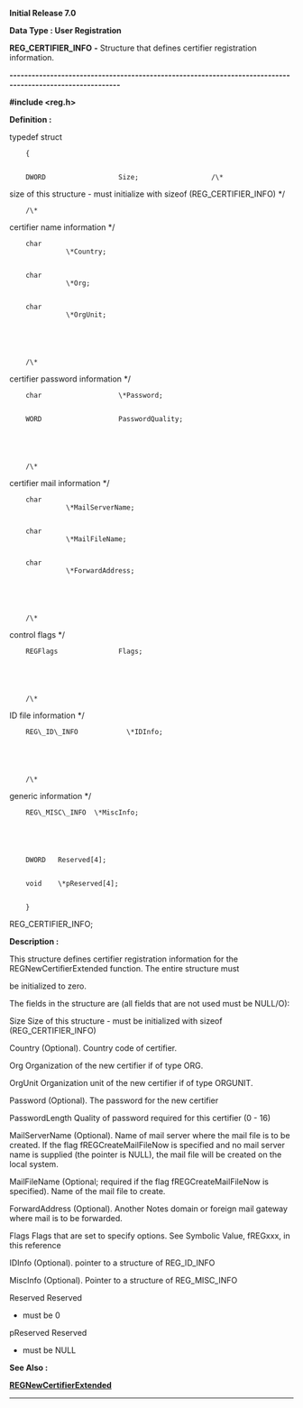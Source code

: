 




<!--
 /\* Font Definitions \*/
 @font-face
 {font-family:Courier;
 panose-1:2 7 4 9 2 2 5 2 4 4;}
@font-face
 {font-family:Helv;
 panose-1:2 11 6 4 2 2 2 3 2 4;}
@font-face
 {font-family:"Cambria Math";
 panose-1:2 4 5 3 5 4 6 3 2 4;}
 /\* Style Definitions \*/
 p.MsoNormal, li.MsoNormal, div.MsoNormal
 {margin-top:0cm;
 margin-right:0cm;
 margin-bottom:8.0pt;
 margin-left:0cm;
 line-height:107%;
 font-size:11.0pt;
 font-family:"Calibri",sans-serif;}
.MsoChpDefault
 {font-size:11.0pt;}
.MsoPapDefault
 {margin-bottom:8.0pt;
 line-height:107%;}
 /\* Page Definitions \*/
 @page WordSection1
 {size:612.0pt 792.0pt;
 margin:72.0pt 72.0pt 72.0pt 72.0pt;}
div.WordSection1
 {page:WordSection1;}
-->




**Initial Release 7.0**



**Data Type : User Registration**



**REG\_CERTIFIER\_INFO** **-** Structure
that defines certifier registration information.


**----------------------------------------------------------------------------------------------------------**



**#include
<reg.h>**



**Definition :**



typedef struct


        {


        DWORD                  Size;                  /\*
size of this structure - must initialize with sizeof (REG\_CERTIFIER\_INFO) \*/


 


        /\*
certifier name information \*/


        char
                  \*Country;


        char
                  \*Org;


        char
                  \*OrgUnit;


 


        /\*
certifier password information \*/


        char                   \*Password;


        WORD                   PasswordQuality;


 


        /\*
certifier mail information \*/


        char
                  \*MailServerName;


        char
                  \*MailFileName;


        char
                  \*ForwardAddress;


 


        /\*
control flags \*/


        REGFlags               Flags;


 


        /\*
ID file information \*/


        REG\_ID\_INFO            \*IDInfo;


 


        /\*
generic information \*/


        REG\_MISC\_INFO  \*MiscInfo;


        


        DWORD   Reserved[4];


        void    \*pReserved[4];


        }
REG\_CERTIFIER\_INFO;


 


 


 


**Description :**




This
structure defines certifier registration information for the
REGNewCertifierExtended function.  The entire structure must


be
initialized to zero.


 


The fields
in the structure are (all fields that are not used must be NULL/O):


 


Size                        Size
of this structure - must be initialized with sizeof (REG\_CERTIFIER\_INFO)


Country                  (Optional). 
Country code of certifier.


Org                       Organization
of the new certifier if of type ORG.


OrgUnit                  Organization
unit of the new certifier if of type ORGUNIT.


Password              (Optional). 
The password for the new certifier


PasswordLength     Quality
of password required for this certifier (0 - 16)


MailServerName 
  (Optional).  Name of mail server where the mail file is to be created.  If
the flag fREGCreateMailFileNow is specified and no mail server name is supplied
(the pointer is NULL), the                                   mail file will be
created on the local system.


MailFileName 
       (Optional;  required if the flag fREGCreateMailFileNow is specified). 
Name of the mail file to create.


ForwardAddress 
  (Optional).  Another Notes domain or foreign mail gateway where mail is to be
forwarded.


Flags                      Flags
that are set to specify options.  See Symbolic Value, fREGxxx, in this
reference


IDInfo                     (Optional).
pointer to a structure of REG\_ID\_INFO


MiscInfo                 (Optional).
Pointer to a structure of REG\_MISC\_INFO


Reserved                Reserved
- must be 0


pReserved              Reserved
- must be NULL


 


 **See Also :**


**[REGNewCertifierExtended](REGNewCertifierExtended.md)**



----------------------------------------------------------------------------------------------------------


 





